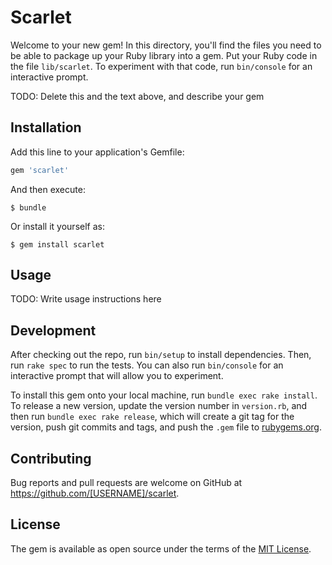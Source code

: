 # Scarlet

Welcome to your new gem! In this directory, you'll find the files you need to be able to package up your Ruby library into a gem. Put your Ruby code in the file `lib/scarlet`. To experiment with that code, run `bin/console` for an interactive prompt.

TODO: Delete this and the text above, and describe your gem

## Installation

Add this line to your application's Gemfile:

```ruby
gem 'scarlet'
```

And then execute:

    $ bundle

Or install it yourself as:

    $ gem install scarlet

## Usage

TODO: Write usage instructions here

## Development

After checking out the repo, run `bin/setup` to install dependencies. Then, run `rake spec` to run the tests. You can also run `bin/console` for an interactive prompt that will allow you to experiment.

To install this gem onto your local machine, run `bundle exec rake install`. To release a new version, update the version number in `version.rb`, and then run `bundle exec rake release`, which will create a git tag for the version, push git commits and tags, and push the `.gem` file to [rubygems.org](https://rubygems.org).

## Contributing

Bug reports and pull requests are welcome on GitHub at https://github.com/[USERNAME]/scarlet.


## License

The gem is available as open source under the terms of the [MIT License](http://opensource.org/licenses/MIT).

